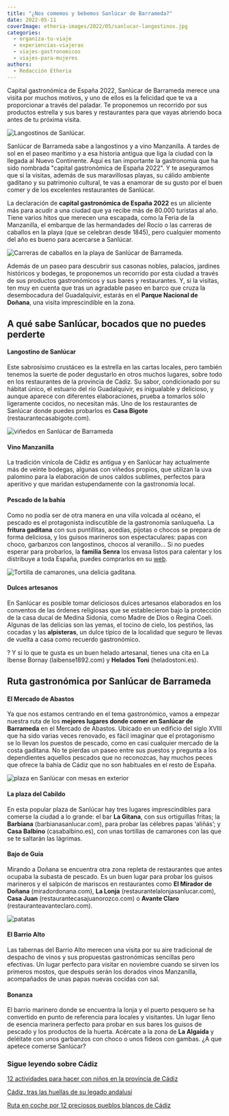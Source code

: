 ```yaml
---
title: "¿Nos comemos y bebemos Sanlúcar de Barrameda?"
date: 2022-05-11
coverImage: etheria-images/2022/05/sanlucar-langostinos.jpg
categories: 
  - organiza-tu-viaje
  - experiencias-viajeras
  - viajes-gastronomicos
  - viajes-para-mujeres
authors: 
  - Redacción Etheria
---
```


Capital gastronómica de España 2022, Sanlúcar de Barrameda merece una visita por muchos 
motivos, y uno de ellos es la felicidad que te va a proporcionar a través del paladar. 
Te proponemos un recorrido por sus productos estrella y sus bares y restaurantes para 
que vayas abriendo boca antes de tu próxima visita. 

![Langostinos de Sanlúcar.](etheria-images/2022/05/sanlucar-langostinos.jpg "Langostinos de Sanlúcar. © Ricardo Jiménez")

Sanlúcar de Barrameda sabe a langostinos y a vino Manzanilla. A tardes de sol en el 
paseo marítimo y a esa historia antigua que liga la ciudad con la llegada al Nuevo 
Continente. Aquí es tan importante la gastronomía que ha sido nombrada "capital 
gastronómica de España 2022". Y te aseguramos que si la visitas, además de sus 
maravillosas playas, su cálido ambiente gaditano y su patrimonio cultural, te vas a 
enamorar de su gusto por el buen comer y de los excelentes restaurantes de Sanlúcar. 

La declaración de **capital gastronómica de España 2022** es un aliciente más para 
acudir a una ciudad que ya recibe más de 80.000 turistas al año. Tiene varios hitos que 
merecen una escapada, como la Feria de la Manzanilla, el embarque de las hermandades del 
Rocío o las carreras de caballos en la playa (que se celebran desde 1845), pero 
cualquier momento del año es bueno para acercarse a Sanlúcar. 

![Carreras de caballos en la playa de Sanlúcar de Barrameda.](etheria-images/2022/05/sanlucar-caballos-playa.jpg "Carreras de caballos en la playa de Sanlúcar de Barrameda.")

Además de un paseo para descubrir sus casonas nobles, palacios, jardines históricos y 
bodegas, te proponemos un recorrido por esta ciudad a través de sus productos 
gastronómicos y sus bares y restaurantes. Y, si la visitas, ten muy en cuenta que tras 
un agradable paseo en barco que cruza la desembocadura del Guadalquivir, estarás en el 
**Parque Nacional de Doñana**, una visita imprescindible en la zona. 

## A qué sabe Sanlúcar, bocados que no puedes perderte

#### Langostino de Sanlúcar

Este sabrosísimo crustáceo es la estrella en las cartas locales, pero también tenemos la 
suerte de poder degustarlo en otros muchos lugares, sobre todo en los restaurantes de la 
provincia de Cádiz. Su sabor, condicionado por su hábitat único, el estuario del río 
Guadalquivir, es inigualable y delicioso, y aunque aparece con diferentes elaboraciones, 
prueba a tomarlos sólo ligeramente cocidos, no necesitan más. Uno de los restaurantes de 
Sanlúcar donde puedes probarlos es **Casa Bigote** (restaurantecasabigote.com). 

![viñedos en Sanlúcar de Barrameda](etheria-images/2022/05/sanlucar-uvas.jpg "Uvas para el vino Manzanilla. © Ricardo Jiménez")

#### Vino Manzanilla

La tradición vinícola de Cádiz es antigua y en Sanlúcar hay actualmente más de veinte 
bodegas, algunas con viñedos propios, que utilizan la uva palomino para la elaboración 
de unos caldos sublimes, perfectos para aperitivo y que maridan estupendamente con la 
gastronomía local. 

#### Pescado de la bahía

Como no podía ser de otra manera en una villa volcada al océano, el pescado es el 
protagonista indiscutible de la gastronomía sanluqueña. La **fritura gaditana** con sus 
puntillitas, acedías, pijotas o chocos se prepara de forma deliciosa, y los guisos 
marineros son espectaculares: papas con choco, garbanzos con langostinos, chocos al 
veranillo… Si no puedes esperar para probarlos, la **familia Senra** los envasa listos 
para calentar y los distribuye a toda España, puedes comprarlos en su [web](https://conservasenra.es/). 

![Tortilla de camarones, una delicia gaditana.](etheria-images/2022/05/sanlucar-tortilla-camarones.jpg "Tortilla de camarones, una delicia gaditana. © Ricardo Jiménez")

#### Dulces artesanos

En Sanlúcar es posible tomar deliciosos dulces artesanos elaborados en los conventos de 
las órdenes religiosas que se establecieron bajo la protección de la casa ducal de 
Medina Sidonia, como Madre de Dios o Regina Coeli. Algunas de las delicias son las 
yemas, el tocino de cielo, los pestiños, las cocadas y las **alpisteras**, un dulce 
típico de la localidad que seguro te llevas de vuelta a casa como recuerdo gastronómico. 

? Y si lo que te gusta es un buen helado artesanal, tienes una cita en La Ibense Bornay 
(laibense1892.com) y **Helados Toni** (heladostoni.es). 

## Ruta gastronómica por Sanlúcar de Barrameda

#### El Mercado de Abastos

Ya que nos estamos centrando en el tema gastronómico, vamos a empezar nuestra ruta de 
los **mejores lugares donde comer en Sanlúcar de Barrameda** en el Mercado de Abastos. 
Ubicado en un edificio del siglo XVIII que ha sido varias veces renovado, es fácil 
imaginar que el protagonismo se lo llevan los puestos de pescado, como en casi cualquier 
mercado de la costa gaditana. No te pierdas un paseo entre sus puestos y pregunta a los 
dependientes aquellos pescados que no reconozcas, hay muchos peces que ofrece la bahía 
de Cádiz que no son habituales en el resto de España. 

![plaza en Sanlúcar con mesas en exterior](etheria-images/2022/05/sanlucar-casa-balbino.jpg "Casa Balbino en la plaza del Cabildo. © Ricardo Jiménez")

#### La plaza del Cabildo

En esta popular plaza de Sanlúcar hay tres lugares imprescindibles para comerse la 
ciudad a lo grande: el bar **La Gitana**, con sus ortiguillas fritas; la **Barbiana** 
(barbianasanlucar.com), para probar las célebres papas ‘aliñás’; y **Casa Balbino** 
(casabalbino.es), con unas tortillas de camarones con las que se te saltarán las 
lágrimas. 

#### Bajo de Guía

Mirando a Doñana se encuentra otra zona repleta de restaurantes que antes ocupaba la 
subasta de pescado. Es un buen lugar para probar los guisos marineros y el salpicón de 
mariscos en restaurantes como **El Mirador de Doñana** (miradordonana.com), **La Lonja** 
(restaurantelalonjasanlucar.com), **Casa Juan** (restaurantecasajuanorozco.com) o 
**Avante Claro** (restauranteavanteclaro.com). 

![patatas](etheria-images/2022/05/sanlucar-papas-sal.jpg "Papas cocidas con sal. © Ricardo Jiménez")

#### El Barrio Alto

Las tabernas del Barrio Alto merecen una visita por su aire tradicional de despacho de 
vinos y sus propuestas gastronómicas sencillas pero efectivas. Un lugar perfecto para 
visitar en noviembre cuando se sirven los primeros mostos, que después serán los dorados 
vinos Manzanilla, acompañados de unas papas nuevas cocidas con sal. 

#### Bonanza

El barrio marinero donde se encuentra la lonja y el puerto pesquero se ha convertido en 
punto de referencia para locales y visitantes. Un lugar lleno de esencia marinera 
perfecto para probar en sus bares los guisos de pescado y los productos de la huerta. 
Acércate a la zona de **La Algaida** y deléitate con unos garbanzos con choco o unos 
fideos con gambas. ¿A que apetece comerse Sanlúcar? 

### Sigue leyendo sobre Cádiz

[12 actividades para hacer con niños en la provincia de 
Cádiz](https://etheriamagazine.com/2020/03/12/12-actividades-familiares-para-viajes-con-ninos-en-cadiz/) 

[Cádiz, tras las huellas de su legado 
andalusí](https://etheriamagazine.com/2019/05/20/viajar-con-amigas-que-hacer-en-cadiz/) 

[Ruta en coche por 12 preciosos pueblos blancos de 
Cádiz](https://etheriamagazine.com/2018/11/02/ruta-por-los-pueblos-blancos-de-cadiz/)
